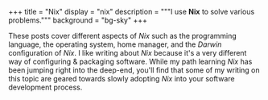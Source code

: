+++
title = "Nix"
display = "nix"
description = """I use **Nix** to solve various problems."""
background = "bg-sky"
+++

These posts cover different aspects of *Nix* such as the programming language,
the operating system, home manager, and the *Darwin* configuration of *Nix*. I
like writing about *Nix* because it's a very different way of configuring &
packaging software. While my path learning *Nix* has been jumping right into the
deep-end, you'll find that some of my writing on this topic are geared towards
slowly adopting *Nix* into your software development process.
